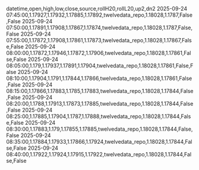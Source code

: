 datetime,open,high,low,close,source,rollH20,rollL20,up2,dn2
2025-09-24 07:45:00,1.17927,1.17932,1.17885,1.17892,twelvedata_repo,1.18028,1.1787,False,False
2025-09-24 07:50:00,1.17891,1.17908,1.17867,1.17874,twelvedata_repo,1.18028,1.1787,False,False
2025-09-24 07:55:00,1.17872,1.17908,1.17861,1.17873,twelvedata_repo,1.18028,1.17867,False,False
2025-09-24 08:00:00,1.17872,1.17946,1.17872,1.17906,twelvedata_repo,1.18028,1.17861,False,False
2025-09-24 08:05:00,1.179,1.17937,1.17891,1.17904,twelvedata_repo,1.18028,1.17861,False,False
2025-09-24 08:10:00,1.17904,1.1791,1.17844,1.17866,twelvedata_repo,1.18028,1.17861,False,False
2025-09-24 08:15:00,1.17866,1.17883,1.1785,1.17883,twelvedata_repo,1.18028,1.17844,False,False
2025-09-24 08:20:00,1.1788,1.17913,1.17873,1.17885,twelvedata_repo,1.18028,1.17844,False,False
2025-09-24 08:25:00,1.17885,1.17904,1.1787,1.17888,twelvedata_repo,1.18028,1.17844,False,False
2025-09-24 08:30:00,1.17883,1.179,1.17855,1.17885,twelvedata_repo,1.18028,1.17844,False,False
2025-09-24 08:35:00,1.17884,1.17933,1.17866,1.17924,twelvedata_repo,1.18028,1.17844,False,False
2025-09-24 08:40:00,1.17922,1.17924,1.17915,1.17922,twelvedata_repo,1.18028,1.17844,False,False
